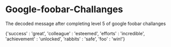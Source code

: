 # Google-foobar-Challanges

The decoded message after completing level 5 of google foobar challanges

{'success' : 'great', 'colleague' : 'esteemed', 'efforts' : 'incredible', 'achievement' : 'unlocked', 'rabbits' : 'safe', 'foo' : 'win!'}
